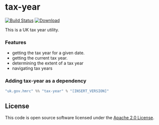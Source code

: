 tax-year
====
[![Build Status](https://travis-ci.org/hmrc/tax-year.svg?branch=master)](https://travis-ci.org/hmrc/tax-year) [ ![Download](https://api.bintray.com/packages/hmrc/releases/tax-year/images/download.svg) ](https://bintray.com/hmrc/releases/tax-year/_latestVersion)

This is a UK tax year utility.

### Features
* getting the tax year for a given date.
* getting the current tax year.
* determining the extent of a tax year
* navigating tax years

### Adding tax-year as a dependency

```scala
"uk.gov.hmrc" %% "tax-year" % "[INSERT_VERSION]"
```

## License ##
 
This code is open source software licensed under the [Apache 2.0 License]("http://www.apache.org/licenses/LICENSE-2.0.html").

